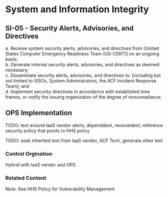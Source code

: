 # System and Information Integrity
## SI-05 - Security Alerts, Advisories, and Directives

a. Receive system security alerts, advisories, and directives from [United States Computer Emergency Readiness Team (US-CERT)] on an ongoing basis;<br />
b. Generate internal security alerts, advisories, and directives as deemed necessary;<br />
c. Disseminate security alerts, advisories, and directives to: [including but not limited to ISSOs, System Administrators, the ACF Incident Response Team]; and<br />
d. Implement security directives in accordance with established time frames, or notify the issuing organization of the degree of noncompliance.

## OPS Implementation

TODO: text around IaaS vendor alerts, dependabot, renovatebot, reference security policy that points to HHS policy

TODO: seek inherited text from IaaS vendor, ACF Tech, generate other text

### Control Orgination

Hybrid with IaaS vendor and OPS

### Related Content
Note: See HHS Policy for Vulnerability Management.
